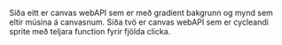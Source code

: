Síða eitt er canvas webAPI sem er með gradient bakgrunn og mynd sem eltir músina á canvasnum.
Síða tvö er canvas webAPI sem er cycleandi sprite með teljara function fyrir fjölda clicka.